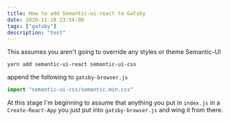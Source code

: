 ```yaml
---
title: How to add Semantic-ui-react to Gatsby
date: 2020-11-18 23:54:00
tags: ["gatsby"]
description: "test"
---
```


This assumes you aren't going to override any styles or theme Semantic-UI

```shell
yarn add semantic-ui-react semantic-ui-css
```

append the following to `gatsby-browser.js`

```javascript
import "semantic-ui-css/semantic.min.css"
```

At this stage I'm beginning to assume that anything you put in `index.js` in a `Create-React-App` you just put into `gatsby-browser.js`
and wing it from there.
